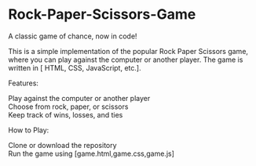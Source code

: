 # Rock-Paper-Scissors-Game <br>
A classic game of chance, now in code!

This is a simple implementation of the popular Rock Paper Scissors game, where you can play against the computer or another player. The game is written in 
 [ HTML, CSS, JavaScript, etc.].

Features:

Play against the computer or another player <br>
Choose from rock, paper, or scissors <br>
Keep track of wins, losses, and ties 

How to Play:

Clone or download the repository <br>
Run the game using [game.html,game.css,game.js]
